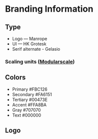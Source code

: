 # Branding Information

## Type

- Logo — Manrope
- UI — HK Grotesk
- Serif alternate - Gelasio

### Scaling units ([Modularscale](https://github.com/modularscale/modularscale-sass))

## Colors

- Primary #FBC126
- Secondary #FA6151
- Tertiary #00473E
- Accent #FFA8BA
- Gray #707070
- Text #000000

## Logo
